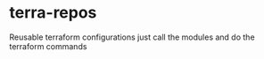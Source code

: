 # terra-repos
Reusable terraform configurations just call the modules and do the terraform commands
